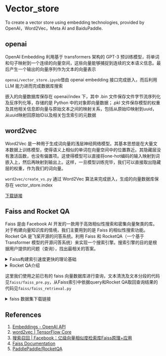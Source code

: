 # Vector_store
To create a vector store using embedding technologies, provided by OpenAI，Word2Vec，Meta AI and BaiduPaddle.

## openai

OpenAI Embedding 利用基于 transformers 架构的 GPT-3 预训练模型，将单词和句子映射到一个连续的向量空间，这些向量能够捕捉到连续的文本语义信息。最后产生一个输出的向量序列作为文本的向量表示

`openai/vector_store.ipynb`借由 openai embedding 接口完成嵌入，而后利用 LLM 能力进而完成数据库搜索

嵌入的向量数据库保存在 openai/index 下，其中 .bin 文件保存文件字节流序列化及反序列化等，存储的是 Python 中的对象即向量数据；.pkl 文件保存模型的权重及其他相关信息即向量与原始文本之间的映射关系，包括从原始ID映射到uuid，从uuid映射回原始ID以及相关包含索引的元数据

## word2vec

Word2Vec 是一种用于生成词向量的浅层神经网络模型。其基本思想是在大量文本数据上训练模型，使得语义上相似的单词在向量空间中的位置靠近。其隐藏层没有激活函数，也没有偏置项。这使得模型可以直接将one-hot编码的输入映射到词嵌入上，然后再映射到输出上。这样，一旦模型训练完毕，我们可以直接取出隐藏层的权重，作为我们的词向量。

`word2vec/create_vs.py` 通过 Word2Vec 算法来完成嵌入，生成的向量数据库保存在 vector_store.index 

[下载链接](https://drive.google.com/file/d/1YPcl72LZw9kJgo3puVP2CyixmEz5zzws/view?usp=sharing)

## Faiss and Rocket QA

Faiss 是由 Facebook AI 开发的一款用于高效相似性搜索和密集向量聚类的库。对于构建向量知识库的情境，我们主要用到的是 Faiss 的相似性搜索功能。Rocket QA 是飞桨开源的问答系统。利用 Faiss 和 RocketQA（一个基于 Transformer 模型的开源问答系统）来实现一个搜索引擎。搜索引擎的目的是根据用户提供的问题（查询），找出最相关的答案。

<details>
  <summary>Faiss构建索引速度更快的理论基础</summary>
  使用 Faiss 进行大规模相似性搜索通常会比传统的搜索方法更快。这主要是因为 Faiss 使用了一种称为 "近似最近邻搜索" (Approximate Nearest Neighbor Search, ANN) 的方法，这种方法可以大大减少搜索过程中的计算量。在传统的最近邻搜索 (Nearest Neighbor Search, NNS) 中，我们需要计算查询向量与数据库中每一个向量的距离，这种操作在高维度和大数据量的情况下会非常耗时。而在 Faiss 中，使用了一种叫做 "量化" (Quantization) 的方法，将原本需要大量存储和计算的向量进行了压缩，并且在压缩的过程中尽量保持原有的距离关系。这使得在 Faiss 中，我们可以在压缩后的表示上进行计算L2距离即L2范数，从而大大提升了搜索速度。另外，Faiss 还支持 GPU 加速，这对于大规模的相似性搜索任务来说是非常有用的。需要注意的是，Faiss 使用的 ANN 方法在提升搜索速度的同时，可能会对搜索结果的精度产生一定的影响。但在实际应用中，这种影响往往可以接受。
</details>

<details>
  <summary>Rocket QA介绍</summary>
  双塔模型 (Dual Encoder) 主要用于处理大规模的候选检索阶段。在这个阶段，系统将问题和候选答案分别输入两个相同的神经网络（塔）进行编码，然后比较编码结果的相似性来筛选出最相关的候选答案。
  交叉编码器 (Cross Encoder) 在第一阶段筛选出的候选答案中进行精细的排序。它将问题和候选答案作为一个整体输入到模型中，模型会输出一个分数，表示这个答案的相关性。交叉编码器通常比双塔模型更精确，但是计算复杂度更高，所以通常在筛选过的较小的候选集中使用。
</details>

这里我们使用之前已有的 faiss 向量数据库进行查询，文本清洗及文本分段的代码见`faiss/faiss_pre.py`，从Faiss索引中依据query和Rocket QA取回查询结果的代码见`faiss/faiss_retrieval.py`

<details>
  <summary>faiss 数据集下载链接</summary>
  链接: https://pan.baidu.com/s/1vGbwEQlGWTiy8u4LUNf_gg?pwd=pkyh 提取码: pkyh
</details>

## References

1. [Embeddings - OpenAI API](https://platform.openai.com/docs/guides/embeddings/what-are-embeddings)
2. [word2vec | TensorFlow Core](https://www.tensorflow.org/tutorials/text/word2vec#:~:text=word2vec%20is%20not%20a%20singular,downstream%20natural%20language%20processing%20tasks.)
3. [搜索召回 | Facebook：亿级向量相似度检索库Faiss原理+应用](https://zhuanlan.zhihu.com/p/432317877)
4. [Faiss Documentation](https://faiss.ai/)
5. [PaddlePaddle/RocketQA](https://github.com/PaddlePaddle/RocketQA)
